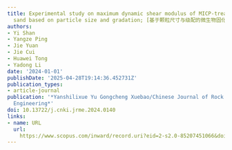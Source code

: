 ```yaml
---
title: Experimental study on maximum dynamic shear modulus of MICP-treated calcareous
  sand based on particle size and gradation; [基于颗粒尺寸与级配的微生物固化钙质砂最大动剪切模量试验研究]
authors:
- Yi Shan
- Yangze Ping
- Jie Yuan
- Jie Cui
- Huawei Tong
- Yadong Li
date: '2024-01-01'
publishDate: '2025-04-28T19:14:36.452731Z'
publication_types:
- article-journal
publication: '*Yanshilixue Yu Gongcheng Xuebao/Chinese Journal of Rock Mechanics and
  Engineering*'
doi: 10.13722/j.cnki.jrme.2024.0140
links:
- name: URL
  url: 
    https://www.scopus.com/inward/record.uri?eid=2-s2.0-85207451066&doi=10.13722%2fj.cnki.jrme.2024.0140&partnerID=40&md5=44acb6418c3711e962abf8f89e44d498
---
```

